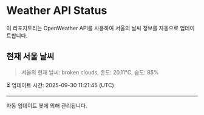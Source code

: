 
# Weather API Status

이 리포지토리는 OpenWeather API를 사용하여 서울의 날씨 정보를 자동으로 업데이트합니다.

## 현재 서울 날씨
> 서울의 현재 날씨: broken clouds, 온도: 20.11°C, 습도: 85%

⏳ 업데이트 시간: 2025-09-30 11:21:45 (UTC)

---
자동 업데이트 봇에 의해 관리됩니다.
